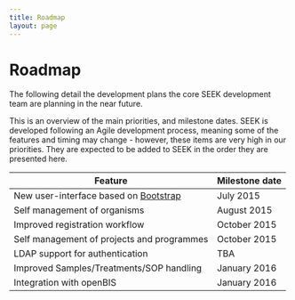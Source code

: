 ```yaml
---
title: Roadmap
layout: page
---
```


# Roadmap

The following detail the development plans the core SEEK development team are planning in the near future.

This is an overview of the main priorities, and milestone dates. SEEK is developed following an Agile development process, meaning some of the features
and timing may change - however, these items are very high in our priorities. They are expected to be added to SEEK in the order they are presented here.



| Feature | Milestone date |
| --- | --- |
| New user-interface based on [Bootstrap](http://getbootstrap.com) | July 2015  |
| Self management of organisms | August 2015  |
| Improved registration workflow | October 2015  |
| Self management of projects and programmes | October 2015  |
| LDAP support for authentication | TBA  |
| Improved Samples/Treatments/SOP handling | January 2016  |
| Integration with openBIS | January 2016  |
